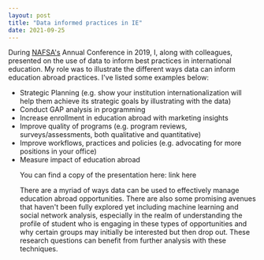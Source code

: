 ```yaml
---
layout: post
title: "Data informed practices in IE"
date: 2021-09-25
---
```


During [NAFSA's](https://www.nafsa.org/) Annual Conference in 2019, I, along with colleagues, presented on the use of data to inform best practices in international education.  My role was to illustrate the different ways data can inform education abroad practices. I've listed some examples below:
  <ul>
  <li>Strategic Planning (e.g. show your institution internationalization will help them achieve its strategic goals by illustrating with the data)</li> 
  <li>Conduct GAP analysis in programming</li>
  <li>Increase enrollment in education abroad with marketing insights</li>
  <li>Improve quality of programs (e.g. program reviews, surveys/assessments, both qualitative and quantitative)</li>
  <li>Improve workflows, practices and policies (e.g. advocating for more positions in your office)</li>
  <li>Measure impact of education abroad</li>
  
  <p>You can find a copy of the presentation here: link here</p>
  <p>There are a myriad of ways data can be used to effectively manage education abroad opportunities. There are also some promising avenues that haven't been fully explored yet including machine learning and social network analysis, especially in the realm of understanding the profile of student who is engaging in these types of opportunities and why certain groups may initially be interested but then drop out. These research questions can benefit from further analysis with these techniques.</p>
  
